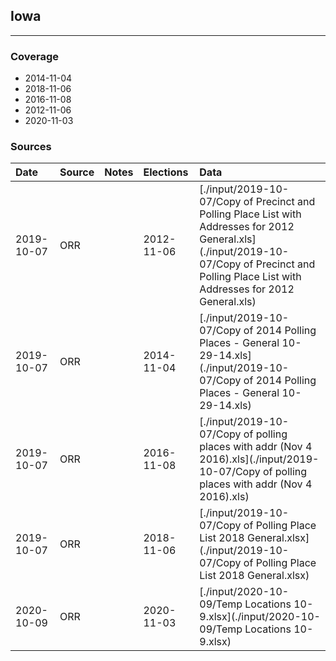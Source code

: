 ## Iowa

-------------



### Coverage
- 2014-11-04
- 2018-11-06
- 2016-11-08
- 2012-11-06
- 2020-11-03


### Sources

| Date | Source | Notes | Elections | Data |
| :---|:----|:---|:---|:---|
| 2019-10-07 | ORR |  | 2012-11-06 | [./input/2019-10-07/Copy of Precinct and Polling Place List with Addresses for 2012 General.xls](./input/2019-10-07/Copy of Precinct and Polling Place List with Addresses for 2012 General.xls) |
| 2019-10-07 | ORR |  | 2014-11-04 | [./input/2019-10-07/Copy of 2014 Polling Places - General 10-29-14.xls](./input/2019-10-07/Copy of 2014 Polling Places - General 10-29-14.xls) |
| 2019-10-07 | ORR |  | 2016-11-08 | [./input/2019-10-07/Copy of polling places with addr (Nov 4 2016).xls](./input/2019-10-07/Copy of polling places with addr (Nov 4 2016).xls) |
| 2019-10-07 | ORR |  | 2018-11-06 | [./input/2019-10-07/Copy of Polling Place List 2018 General.xlsx](./input/2019-10-07/Copy of Polling Place List 2018 General.xlsx) |
| 2020-10-09 | ORR |  | 2020-11-03 | [./input/2020-10-09/Temp Locations 10-9.xlsx](./input/2020-10-09/Temp Locations 10-9.xlsx) |
